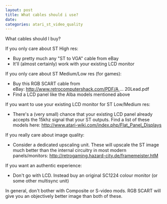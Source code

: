 ```yaml
---
layout: post
title: What cables should i use?
date:
categories: atari_st_video_quality
---
```


What cables should I buy?

If you only care about ST High res:
* Buy pretty much any "ST to VGA" cable from eBay
* It'll (almost certainly) work with your existing LCD monitor

If you only care about ST Medium/Low res (for games):
* Buy this RGB SCART cable from eBay: http://www.retrocomputershack.com/PDF/A ... 20Lead.pdf
* Find a LCD panel like the Alba models mentioned above

If you want to use your existing LCD monitor for ST Low/Medium res:
* There's a (very small) chance that your existing LCD panel already accepts the 15khz signal that your ST outputs. Find a list of these models here: http://www.atari-wiki.com/index.php/Flat_Panel_Displays

If you really care about image quality:
* Consider a dedicated upscaling unit. These will upscale the ST image much better than the internal circuitry in most modern panels/monitors: http://retrogaming.hazard-city.de/framemeister.htM

If you want an authentic experience:
* Don't go with LCD. Instead buy an original SC1224 colour monitor (or some other multisync unit)

In general, don't bother with Composite or S-video mods. RGB SCART will give you an objectively better image than both of these.
